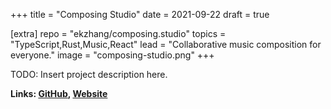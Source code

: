 +++
title = "Composing Studio"
date = 2021-09-22
draft = true

[extra]
repo = "ekzhang/composing.studio"
topics = "TypeScript,Rust,Music,React"
lead = "Collaborative music composition for everyone."
image = "composing-studio.png"
+++

TODO: Insert project description here.

**Links: [GitHub](https://github.com/ekzhang/composing.studio),
[Website](https://composing.studio/)**
